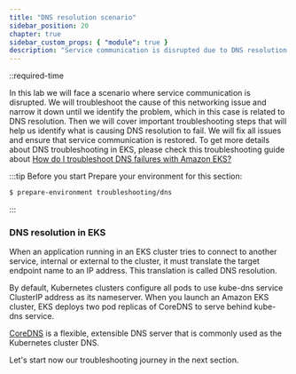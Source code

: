 ```yaml
---
title: "DNS resolution scenario"
sidebar_position: 20
chapter: true
sidebar_custom_props: { "module": true }
description: "Service communication is disrupted due to DNS resolution issues."
---
```


::required-time

In this lab we will face a scenario where service communication is disrupted. We will troubleshoot the cause of this networking issue and narrow it down until we identify the problem, which in this case is related to DNS resolution. Then we will cover important troubleshooting steps that will help us identify what is causing DNS resolution to fail. We will fix all issues and ensure that service communication is restored. To get more details about DNS troubleshooting in EKS, please check this troubleshooting guide about [How do I troubleshoot DNS failures with Amazon EKS?](https://repost.aws/knowledge-center/eks-dns-failure)

:::tip Before you start
Prepare your environment for this section:

```bash timeout=600 wait=5
$ prepare-environment troubleshooting/dns
```

:::

### DNS resolution in EKS

When an application running in an EKS cluster tries to connect to another service, internal or external to the cluster, it must translate the target endpoint name to an IP address. This translation is called DNS resolution.

By default, Kubernetes clusters configure all pods to use kube-dns service ClusterIP address as its nameserver. When you launch an Amazon EKS cluster, EKS deploys two pod replicas of CoreDNS to serve behind kube-dns service.

[CoreDNS](https://coredns.io/) is a flexible, extensible DNS server that is commonly used as the Kubernetes cluster DNS.

Let's start now our troubleshooting journey in the next section.
